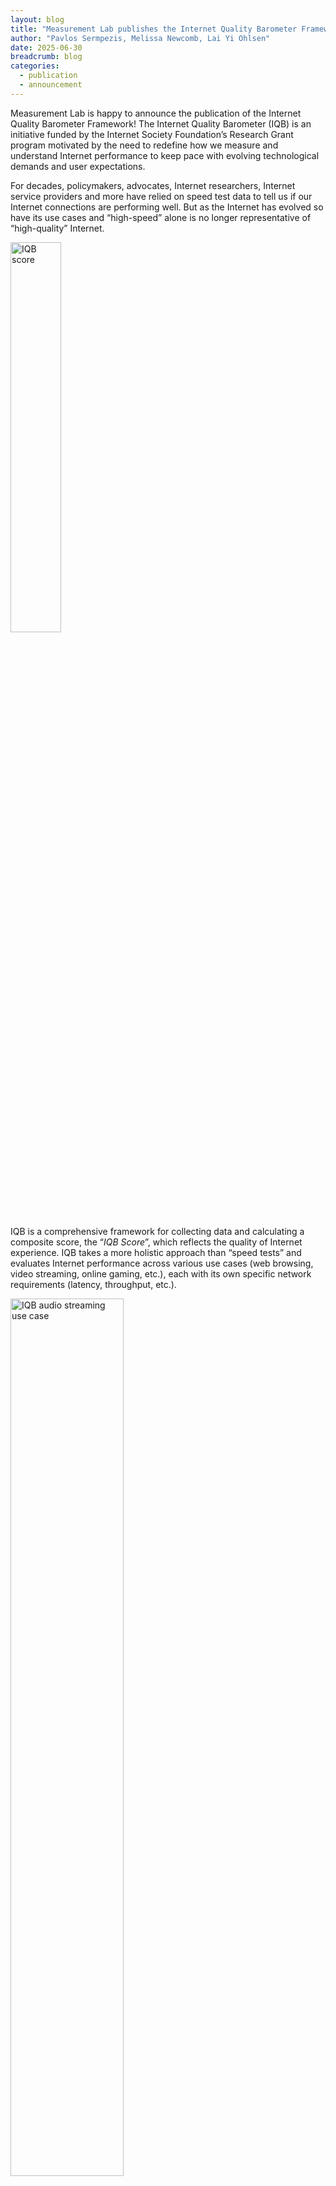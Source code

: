 ```yaml
---
layout: blog
title: "Measurement Lab publishes the Internet Quality Barometer Framework"
author: "Pavlos Sermpezis, Melissa Newcomb, Lai Yi Ohlsen"
date: 2025-06-30
breadcrumb: blog
categories:
  - publication
  - announcement
---
```


Measurement Lab is happy to announce the publication of the Internet Quality Barometer Framework! <!--more-->
The Internet Quality Barometer (IQB) is an initiative funded by the Internet Society Foundation’s Research Grant program motivated by the need to redefine how we measure and understand Internet performance to keep pace with evolving technological demands and user expectations.

For decades, policymakers, advocates, Internet researchers, Internet service providers and more have relied on speed test data to tell us if our Internet connections are performing well. But as the Internet has evolved so have its use cases and “high-speed” alone is no longer representative of “high-quality” Internet.


<!-- ![Image]({{ site.baseurl }}/images/blog/2025-06-30_iqb/IQB Score.png) -->
<img src="{{ site.baseurl }}/images/blog/2025-06-30_iqb/IQB Score.png" alt="IQB score" style="width: 40%; height: auto;" /> 

IQB is a comprehensive framework for collecting data and calculating a composite score, the “*IQB Score*”, which reflects the quality of Internet experience. IQB takes a more holistic approach than “speed tests” and evaluates Internet performance across various use cases (web browsing, video streaming, online gaming, etc.), each with its own specific network requirements (latency, throughput, etc.). 

<!-- ![Image]({{ site.baseurl }}/images/blog/2025-06-30_iqb/Audio Streaming.png) -->
<img src="{{ site.baseurl }}/images/blog/2025-06-30_iqb/Audio Streaming.png" alt="IQB audio streaming use case" style="width: 60%; height: auto;" /> 


Plenty of Internet quality data, tools, and methodologies exist, but it is unclear how to effectively integrate them with one another.

<!-- ![Image]({{ site.baseurl }}/images/blog/2025-06-30_iqb/Policymaker.png) -->
<img src="{{ site.baseurl }}/images/blog/2025-06-30_iqb/Policymaker.png" alt="IQB policymaker map" style="width: 60%; height: auto;" /> 


IQB's primary goal is to fill that gap and build consensus for a more nuanced definition of Internet quality. By moving beyond a narrow focus on speed, IQB seeks to provide stakeholders with actionable insights that support smarter policies and a more equitable Internet.

To create the IQB framework, M-Lab engaged with more than 60 experts across various fields, including academic network research, public policy, digital inclusion advocacy, Internet service provision, speed test data analysis, content provision, and other related domains from November 2023 to March 2025. 


<!-- ![Image]({{ site.baseurl }}/images/blog/2025-06-30_iqb/IQB framework.png) -->
<img src="{{ site.baseurl }}/images/blog/2025-06-30_iqb/IQB framework.png" alt="IQB framework" style="width: 60%; height: auto;" /> 


This is the first phase of the project and we’ll continue iterating on. In future phases, we aim to build an accessible tool for putting the framework to use. The first public report introduces the IQB framework that will be the basis for an IQB tool that will provide stakeholders with actionable insights to support smarter policies and a more equitable Internet. 

For more details about the IQB Framework, read the detailed [report]({{ site.baseurl }}/publications/IQB_report_2025.pdf) or the [executive summary]({{ site.baseurl }}/publications/IQB_executive_summary_2025.pdf), and our ACM IMC 2025 [poster paper](https://arxiv.org/pdf/2509.19034)!

- [Detailed report]({{ site.baseurl }}/publications/IQB_report_2025.pdf) 
- [Executive summary]({{ site.baseurl }}/publications/IQB_executive_summary_2025.pdf)
- ACM IMC 2025 [poster paper](https://arxiv.org/pdf/2509.19034)


<!-- ![Image]({{ site.baseurl }}/images/blog/2025-06-30_iqb/IQB score weights.png) -->
<img src="{{ site.baseurl }}/images/blog/2025-06-30_iqb/IQB score weights.png" alt="IQB score weights" style="width: 40%; height: auto;" /> 

